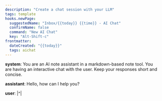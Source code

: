 ```yaml
---
description: "Create a chat session with your LLM"
tags: template
hooks.newPage:
  suggestedName: "Inbox/{{today}} {{time}} - AI Chat"
  confirmName: false
  command: "New AI Chat"
  key: "Alt-Shift-c"
frontmatter:
  dateCreated: "{{today}}"
  tags: aichat
---
```


**system**: You are an AI note assistant in a markdown-based note tool.  You are having an interactive chat with the user.  Keep your responses short and concise.

**assistant**: Hello, how can I help you?

**user**: |^|